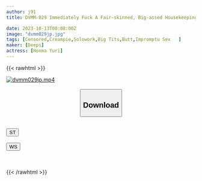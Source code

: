 ```yaml
---
author: j91
title: DVMM-029 Immediately Fuck A Fair-skinned, Big-assed Housekeeping Lady! The Next Day, A Married Woman Fell In Love With My Big Dick And Came To Me Without Permission, So I Made Her Cum Over And Over Again Until She Was Satisfied 26 Yuri Honma

date: 2023-10-13T00:08:00Z
image: "dvmm029jp.jpg"
tags: [Censored,Creampie,Solowork,Big Tits,Butt,Impromptu Sex	]
maker: [Deeps]
actress: [Honma Yuri]
---
```



{{< rawhtml >}}

<div class="video" data-videoid="QX3ZR96lboIwLB">
    <a href="javascript:;">
        <img src="https://my.j91.asia/posts/dvmm029jp/dvmm029jp.jpg" width="WIDTH" height="HEIGHT" alt="dvmm029jp.mp4" loading="lazy">
    </a>
</div>

<script type="text/javascript" src="https://j91.asia/asset/on-demand-st.js"></script>

<br>
  <link rel="stylesheet" href="https://j91.asia/asset/bs5.css">
  
  <center>
  <button class="btn btn-primary" type="button" data-bs-toggle="collapse" data-bs-target=".multi-collapse" aria-expanded="false" aria-controls="multiCollapseExample1 multiCollapseExample2"><h2>Download</h2></button></center>
</p>
<div class="row">
  <div class="col">
    <div class="collapse multi-collapse" id="multiCollapseExample1">
      <div class="card card-body">
	      	      <br>
<div class="buttons">  
<a href="https://streamtape.to/v/QX3ZR96lboIwLB"><button class="btn-hover color-3"><i class="fa fa-download"></i> ST</button></a></div>
    </div>
  </div>
</div>
  <div class="col">
    <div class="collapse multi-collapse" id="multiCollapseExample2">
      <div class="card card-body">
	      <br>
<div class="buttons">
    <a href="https://wolfstream.tv/a9a7pjvrtnzk"><button class="btn-hover color-9"><i class="fa fa-download"></i> WS</button></a></div>
<br><br>
      </div>
    </div>
  </div>
</div>

{{< /rawhtml >}}
